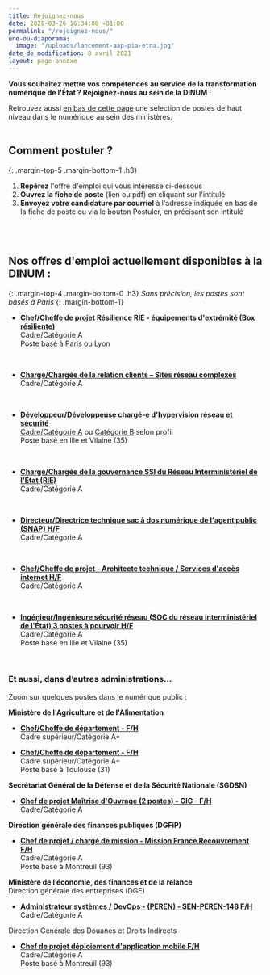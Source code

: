 ```yaml
---
title: Rejoignez-nous
date: 2020-03-26 16:34:00 +01:00
permalink: "/rejoignez-nous/"
une-ou-diaporama:
  image: "/uploads/lancement-aap-pia-etna.jpg"
date_de_modification: 8 avril 2021
layout: page-annexe
---
```


**Vous souhaitez mettre vos compétences au service de la transformation numérique de l'État ? Rejoignez-nous au sein de la DINUM !**

Retrouvez aussi [en bas de cette page](#offresministeres) une sélection de postes de haut niveau dans le numérique au sein des ministères.
<br>
<br>

## Comment postuler ?
{: .margin-top-5 .margin-bottom-1 .h3}
1. **Repérez** l'offre d'emploi qui vous intéresse ci-dessous
2. **Ouvrez la fiche de poste** (lien ou pdf) en cliquant sur l'intitulé
3. **Envoyez votre candidature par courriel** à l'adresse indiquée en bas de la fiche de poste ou via le bouton Postuler, en précisant son intitulé
<br>
<br>

## Nos offres d'emploi actuellement disponibles à la DINUM : 
{: .margin-top-4 .margin-bottom-0 .h3}
*Sans précision, les postes sont basés à Paris*
{: .margin-bottom-1}

* **[Chef/Cheffe de projet Résilience RIE - équipements d'extrémité (Box résiliente)](https://place-emploi-public.gouv.fr/offre-emploi/chefcheffe-de-projet-resilience-rie---equipements-d-extremite-box-resiliente-hf-reference-2021-590345/ "Chef/Cheffe de projet Résilience RIE - équipements d'extrémité (Box résiliente) - Lien externe")**
<br>Cadre/Catégorie A
<br>Poste basé à Paris ou Lyon
<br>

* **[Chargé/Chargée de la relation clients – Sites réseau complexes](https://place-emploi-public.gouv.fr/offre-emploi/charge-e-de-la-relation-clients--sites-reseau-complexes-reference-2021-572778/ "Chargé/Chargée de la relation clients – Sites réseau complexes - Lien externe")**
<br>Cadre/Catégorie A
<br>

* **[Développeur/Développeuse chargé-e d'hypervision réseau et sécurité](https://place-emploi-public.gouv.fr/offre-emploi/developpeurdeveloppeuse-charge-e-d-hypervision-reseau-et-securite--hf-reference-2021-572915/ "Développeur/Développeuse chargé-e d'hypervision réseau et sécurité - Lien externe")**
<br>[Cadre/Catégorie A](https://place-emploi-public.gouv.fr/offre-emploi/developpeurdeveloppeuse-charge-e-d-hypervision-reseau-et-securite--hf-reference-2021-572915/ "Développeur/Développeuse chargé-e d'hypervision réseau et sécurité - Lien externe") ou [Catégorie B](https://place-emploi-public.gouv.fr/offre-emploi/developpeurdeveloppeuse-charge-e-d-hypervision-reseau-et-securite-hf-reference-2021-572929/ "Développeur/Développeuse chargé-e d'hypervision réseau et sécurité - Lien externe") selon profil 
<br>Poste basé en Ille et Vilaine (35)
<br>

* **[Chargé/Chargée de la gouvernance SSI du Réseau Interministériel de l'État (RIE)](https://place-emploi-public.gouv.fr/offre-emploi/charge-e-de-la-gouvernance-ssi-du-reseau-interministeriel-de-l-tat-rie-hf-reference-2021-572756/ "Chargé/Chargée de la gouvernance SSI du Réseau Interministériel de l'État (RIE) - Lien externe")**
<br>Cadre/Catégorie A
<br>

* **[Directeur/Directrice technique sac à dos numérique de l'agent public (SNAP) H/F](https://place-emploi-public.gouv.fr/offre-emploi/directeurdirectrice-technique-sac-a-dos-numerique-de-l-agent-public-snap-hf-reference-2021-557191/ "Directeur/Directrice technique sac à dos numérique de l'agent public (SNAP) H/F - Lien externe")**
<br>Cadre/Catégorie A
<br>

* **[Chef/Cheffe de projet - Architecte technique / Services d'accès internet H/F](https://place-emploi-public.gouv.fr/offre-emploi/chef-fe-de-projet---architecte-technique--services-d-acces-internet-hf-reference-2021-557169/ "Chef/Cheffe de projet - Architecte technique / Services d'accès internet H/F - Lien externe")**
<br>Cadre/Catégorie A
<br>

* **[Ingénieur/Ingénieure sécurité réseau (SOC du réseau interministériel de l'État) 3 postes à pourvoir H/F](https://place-emploi-public.gouv.fr/offre-emploi/ingenieur-e-securite-reseau-soc-du-reseau-interministeriel-de-l-tat--3-postes-a-pourvoir-hf-reference-2021-557187/ "Ingénieur/Ingénieure sécurité réseau (SOC du réseau interministériel de l'État) 3 postes à pourvoir H/F - Lien externe")**
<br>Cadre/Catégorie A
<br>Poste basé en Ille et Vilaine (35)
<br>




<!--
> ### Talents du numérique : l’État recrute !
> <figure class='image-center' style='width: 70%;'><img src="/uploads/Campagne_Linkedin_FETE_visuel1.jpg" alt=""/></figure>
> <br>Vous êtes développeur, chef de projet numérique, ingénieur, architecte SI, technicien support... ? Venez créer le service public de demain !
> <br>Plus de 300 postes dans de nombreux métiers vous attendent au **Forum de l'emploi tech de l’État, du 30 novembre au 9 décembre 2020**. Édition 100% en ligne.
> <br>[> Inscrivez-vous jusqu'au 27 nov, 14h](https://numerique.gouv.fr/agenda/forum-emploi-tech-etat-2020)
> <br>
{: .noir .encadre}
  -->

<div class="encadre noir">
<h3 id="et-aussi-dans-dautres-administrations">Et aussi, dans d’autres administrations…<a id="offresministeres"></a></h3>
<p class="margin-bottom-1">Zoom sur quelques postes dans le numérique public&nbsp;:</p> <p><strong> Ministère de l'Agriculture et de l'Alimentation</strong></p> 
<ul><li class="margin-bottom-1"><strong><a href="/uploads/2021-04-01_Fiche-poste_SNum_ASN_Chef-de%CC%81partement.pdf" title="Chef/Cheffe de département - F/H - pdf (53 Ko)">Chef/Cheffe de département - F/H</a></strong><br>Cadre supérieur/Catégorie A+</li></ul>
<ul><li class="margin-bottom-1"><strong><a href="/uploads/2021-04-01_Fiche-poste_SNum_PHI_Chef-de%CC%81partement.pdf" title="Chef/Cheffe de département - F/H - pdf (55 Ko)">Chef/Cheffe de département - F/H</a></strong><br>Cadre supérieur/Catégorie A+ <br>Poste basé à Toulouse (31)</li></ul> 
<p><strong> Secrétariat Général de la Défense et de la Sécurité Nationale (SGDSN)</strong></p> 
<ul><li class="margin-bottom-1"><strong><a href="https://place-emploi-public.gouv.fr/offre-emploi/chef-de-projet-maitrise-d-ouvrage-2-postes-reference-2021-557102/" title="Chef de projet Maîtrise d'Ouvrage (2 postes) - GIC - F/H - Lien externe">Chef de projet Maîtrise d'Ouvrage (2 postes) - GIC - F/H</a></strong><br>Cadre/Catégorie A</li></ul> 
<p><strong>Direction générale des finances publiques (DGFiP)</strong></p> 
<ul><li class="margin-bottom-1"><strong><a href="https://www.place-emploi-public.gouv.fr/offre-emploi/cheffe-de-projet--charge-e-de-mission-reference-2020-473064" title="Chef de projet / chargé de mission F/H - Lien externe">Chef de projet / chargé de mission - Mission France Recouvrement F/H</a></strong><br>Cadre/Catégorie A <br>Poste basé à Montreuil (93)</li></ul> 
<p><strong>Ministère de l’économie, des finances et de la relance</strong><br>Direction générale des entreprises (DGE)</p> 
<ul><li class="margin-bottom-1"><strong><a href="https://place-emploi-public.gouv.fr/offre-emploi/administrateur-systemes--devops---peren---sen-peren-148-hf-reference-MEF_2021-3469" title="Administrateur systèmes / DevOps - (PEREN) - SEN-PEREN-148 F/H - Lien externe">Administrateur systèmes / DevOps - (PEREN) - SEN-PEREN-148 F/H</a></strong>
<br>Cadre/Catégorie A</li></ul><p>Direction Générale des Douanes et Droits Indirects</p> 
<ul><li class="margin-bottom-1"><strong><a href="https://passerelles.economie.gouv.fr/offre-de-emploi/emploi-dgddi-dg-si2-chef-de-projet-deploiement-d-application-mobile-cat-a-h-f_2452.aspx" title="Chef de projet déploiement d'application mobile F/H - Lien externe">Chef de projet déploiement d'application mobile F/H</a></strong><br>Cadre/Catégorie A <br>Poste basé à Montreuil (93)</li></ul> 
</div>
